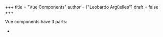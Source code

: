 +++
title = "Vue Components"
author = ["Leobardo Argüelles"]
draft = false
+++

Vue components have 3 parts:

-   <template>
-   <script>
-   <style>


## TEMPLATE {#template}

It has the markup and display logic.


## SCRIPT {#script}

It has the non-display logic.
It must have a default exported JS object.


## STYLE {#style}

It has the css.
